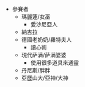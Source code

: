 * 參賽者
    * 瑪麗蓮/女巫
        + 愛沙尼亞人
    * 納吉拉
    + 德國老奶奶/羅特夫人
        + 讀心術
    + 現代萨满/萨满婆婆
        + 使用很多道具來通靈
    + 丹尼斯/胖胖
    + 亞歷山大/亞神/大神
    
    
